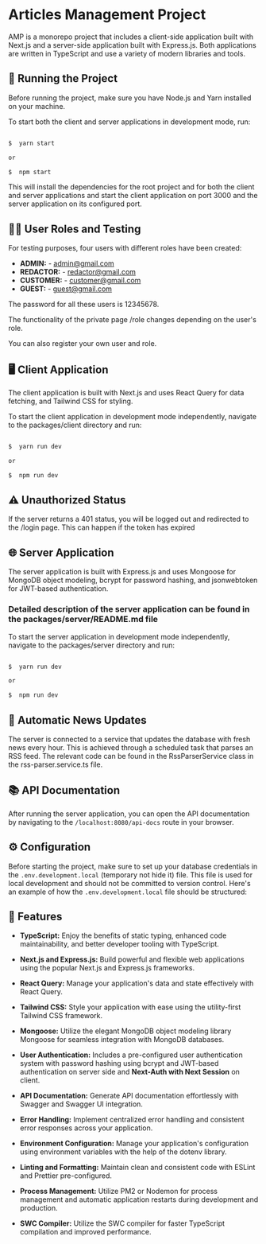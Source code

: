# Articles Management Project

AMP is a monorepo project that includes a client-side application built with Next.js and a server-side application built with Express.js. Both applications are written in TypeScript and use a variety of modern libraries and tools.

## 🚀 Running the Project

Before running the project, make sure you have Node.js and Yarn installed on your machine.

To start both the client and server applications in development mode, run:

```bash

$  yarn start

or

$  npm start

```

This will install the dependencies for the root project and for both the client and server applications and start the client application on port 3000 and the server application on its configured port.

## 🧑‍💻 User Roles and Testing

For testing purposes, four users with different roles have been created:

- **ADMIN:** - admin@gmail.com
- **REDACTOR:** - redactor@gmail.com
- **CUSTOMER:** - customer@gmail.com
- **GUEST:** - guest@gmail.com

The password for all these users is 12345678.

The functionality of the private page /role changes depending on the user's role.

You can also register your own user and role.

## 🖥️ Client Application

The client application is built with Next.js and uses React Query for data fetching, and Tailwind CSS for styling.

To start the client application in development mode independently, navigate to the packages/client directory and run:

```bash

$  yarn run dev

or

$  npm run dev

```

## ⚠️ Unauthorized Status

If the server returns a 401 status, you will be logged out and redirected to the /login page. This can happen if the token has expired

## 🌐 Server Application

The server application is built with Express.js and uses Mongoose for MongoDB object modeling, bcrypt for password hashing, and jsonwebtoken for JWT-based authentication.

### Detailed description of the server application can be found in the packages/server/README.md file

To start the server application in development mode independently, navigate to the packages/server directory and run:

```bash

$  yarn run dev

or

$  npm run dev

```

## 🔄 Automatic News Updates

The server is connected to a service that updates the database with fresh news every hour. This is achieved through a scheduled task that parses an RSS feed. The relevant code can be found in the RssParserService class in the rss-parser.service.ts file.

## 📚 API Documentation

After running the server application, you can open the API documentation by navigating to the `/localhost:8080/api-docs` route in your browser.

## ⚙️ Configuration

Before starting the project, make sure to set up your database credentials in the `.env.development.local` (temporary not hide it) file. This file is used for local development and should not be committed to version control. Here's an example of how the `.env.development.local` file should be structured:

## 🌟 Features

- **TypeScript:** Enjoy the benefits of static typing, enhanced code maintainability, and better developer tooling with TypeScript.

- **Next.js and Express.js:** Build powerful and flexible web applications using the popular Next.js and Express.js frameworks.

- **React Query:** Manage your application's data and state effectively with React Query.

- **Tailwind CSS:** Style your application with ease using the utility-first Tailwind CSS framework.

- **Mongoose:** Utilize the elegant MongoDB object modeling library Mongoose for seamless integration with MongoDB databases.

- **User Authentication:** Includes a pre-configured user authentication system with password hashing using bcrypt and JWT-based authentication on server side and **Next-Auth with Next Session** on client.

- **API Documentation:** Generate API documentation effortlessly with Swagger and Swagger UI integration.

- **Error Handling:** Implement centralized error handling and consistent error responses across your application.

- **Environment Configuration:** Manage your application's configuration using environment variables with the help of the dotenv library.

- **Linting and Formatting:** Maintain clean and consistent code with ESLint and Prettier pre-configured.

- **Process Management:** Utilize PM2 or Nodemon for process management and automatic application restarts during development and production.

- **SWC Compiler:** Utilize the SWC compiler for faster TypeScript compilation and improved performance.

```

```
